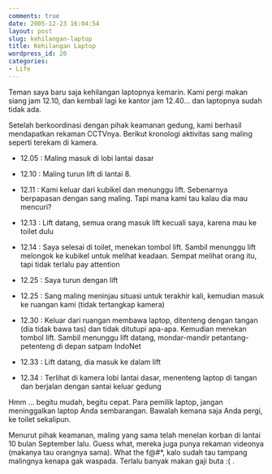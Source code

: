 ```yaml
---
comments: true
date: 2005-12-23 16:04:54
layout: post
slug: kehilangan-laptop
title: Kehilangan Laptop
wordpress_id: 20
categories:
- Life
---
```


Teman saya baru saja kehilangan laptopnya kemarin. Kami pergi makan siang jam 12.10, dan kembali lagi ke kantor jam 12.40... dan laptopnya sudah tidak ada.

Setelah berkoordinasi dengan pihak keamanan gedung, kami berhasil mendapatkan rekaman CCTVnya. Berikut kronologi aktivitas sang maling seperti terekam di kamera.




  * 12.05 : Maling masuk di lobi lantai dasar


  * 12.10 : Maling turun lift di lantai 8.


  * 12.11 : Kami keluar dari kubikel dan menunggu lift. Sebenarnya berpapasan dengan sang maling. Tapi mana kami tau kalau dia mau mencuri?


  * 12.13 : Lift datang, semua orang masuk lift kecuali saya, karena mau ke toilet dulu


  * 12.14 : Saya selesai di toilet, menekan tombol lift. Sambil menunggu lift melongok ke kubikel untuk melihat keadaan. Sempat melihat orang itu, tapi tidak terlalu pay attention


  * 12.25 : Saya turun dengan lift


  * 12.25 : Sang maling meninjau situasi untuk terakhir kali, kemudian masuk ke ruangan kami (tidak tertangkap kamera)


  * 12.30 : Keluar dari ruangan membawa laptop, ditenteng dengan tangan (dia tidak bawa tas) dan tidak ditutupi apa-apa. Kemudian menekan tombol lift. Sambil menunggu lift datang, mondar-mandir petantang-petenteng di depan satpam IndoNet


  * 12.33 : Lift datang, dia masuk ke dalam lift


  * 12.34 : Terlihat di kamera lobi lantai dasar, menenteng laptop di tangan dan berjalan dengan santai keluar gedung



Hmm ... begitu mudah, begitu cepat. Para pemilik laptop, jangan meninggalkan laptop Anda sembarangan. Bawalah kemana saja Anda pergi, ke toilet sekalipun.

Menurut pihak keamanan, maling yang sama telah menelan korban di lantai 10 bulan September lalu.  Guess what, mereka juga punya rekaman videonya (makanya tau orangnya sama). What the f@#*, kalo sudah tau tampang malingnya kenapa gak waspada. Terlalu banyak makan gaji buta :( .

